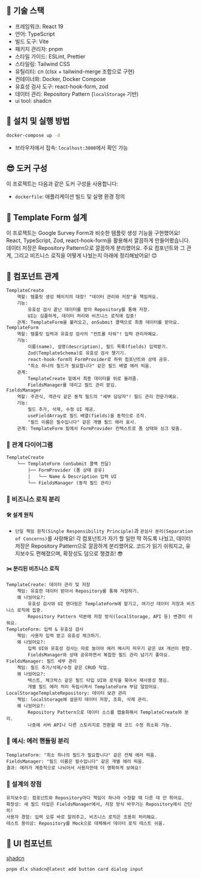 ## 🌟 기술 스택

- 프레임워크: React 19
- 언어: TypeScript
- 빌드 도구: Vite
- 패키지 관리자: pnpm
- 스타일 가이드: ESLint, Prettier
- 스타일링: Tailwind CSS
- 유틸리티: cn (clsx + tailwind-merge 조합으로 구현)
- 컨테이너화: Docker, Docker Compose
- 유효성 검사 도구: react-hook-form, zod
- 데이터 관리: Repository Pattern (`localStorage` 기반)
- ui tool: shadcn

## 🌻 설치 및 실행 방법

```bash
docker-compose up -d
```

- 브라우저에서 접속: `localhost:3000`에서 확인 가능

## 😎 도커 구성

이 프로젝트는 다음과 같은 도커 구성을 사용합니다:

- `dockerfile`: 애플리케이션 빌드 및 실행 환경 정의

## 🚀 Template Form 설계

이 프로젝트는 Google Survey Form과 비슷한 템플릿 생성 기능을 구현했어요! React, TypeScript, Zod, react-hook-form을 활용해서 깔끔하게 만들어봤습니다. 데이터 저장은 Repository Pattern으로 깔끔하게 분리했어요. 주요 컴포넌트와 그 관계, 그리고 비즈니스 로직을 어떻게 나눴는지 아래에 정리해놨어요! 😊

## 📌 컴포넌트 관계

```text
TemplateCreate
    역할: 템플릿 생성 페이지의 대장! "데이터 관리와 저장"을 책임져요.
    기능:
        유효성 검사 끝난 데이터를 받아 Repository를 통해 저장.
        UI는 심플하게, 데이터 처리와 비즈니스 로직에 집중!
    관계: TemplateForm을 불러오고, onSubmit 콜백으로 최종 데이터를 받아요.
TemplateForm
    역할: 템플릿 입력과 유효성 검사의 "컨트롤 타워"! 입력 관리자예요.
    기능:
        이름(name), 설명(description), 필드 목록(fields) 입력받기.
        Zod(TemplateSchema)로 유효성 검사 챙기기.
        react-hook-form의 FormProvider로 하위 컴포넌트와 상태 공유.
        "최소 하나의 필드가 필요합니다" 같은 필드 배열 에러 띄움.
    관계:
        TemplateCreate 밑에서 최종 데이터를 위로 올려줌.
        FieldsManager를 데리고 필드 관리 맡김.
FieldsManager
    역할: 주관식, 객관식 같은 동적 필드의 "세부 담당자"! 필드 관리 전문가예요.
    기능:
        필드 추가, 삭제, 수정 UI 제공.
        useFieldArray로 필드 배열(fields)을 동적으로 조작.
        "필드 이름은 필수입니다" 같은 개별 필드 에러 표시.
    관계: TemplateForm 밑에서 FormProvider 컨텍스트로 폼 상태와 싱크 맞춤.
```

### 🎨 관계 다이어그램

```text
TemplateCreate
    └── TemplateForm (onSubmit 콜백 전달)
        ├── FormProvider (폼 상태 공유)
        │   └── Name & Description 입력 UI
        └── FieldsManager (동적 필드 관리)
```

### 🌈 비즈니스 로직 분리

#### 🛠 설계 원칙

- `단일 책임 원칙(Single Responsibility Principle)`과 `관심사 분리(Separation of Concerns)`를 사랑해요! 각 컴포넌트가 자기 할 일만 딱 하도록 나눴고, 데이터 저장은 Repository Pattern으로 깔끔하게 분리했어요. 코드가 읽기 쉬워지고, 유지보수도 편해졌으며, 확장성도 덤으로 챙겼죠! 😎

#### ✂️ 분리된 비즈니스 로직

```text
TemplateCreate: 데이터 관리 및 저장
    책임: 유효한 데이터 받아서 Repository를 통해 저장하기.
    왜 나눴어요?:
        유효성 검사와 UI 렌더링은 TemplateForm에 맡기고, 여기선 데이터 저장과 비즈니스 로직에 집중.
        Repository Pattern 덕분에 저장 방식(localStorage, API 등) 변경이 쉬워요.
TemplateForm: 입력 & 유효성 검사
    책임: 사용자 입력 받고 유효성 체크하기.
    왜 나눴어요?:
        입력 UI와 유효성 검사는 따로 놀아야 에러 메시지 띄우기 같은 UX 개선이 편함.
        FieldsManager와 상태 공유하면서 복잡한 필드 관리 넘기기 좋아요.
FieldsManager: 필드 세부 관리
    책임: 필드 추가/삭제/수정 같은 CRUD 작업.
    왜 나눴어요?:
        텍스트, 체크박스 같은 필드 타입 UI와 로직을 묶어서 재사용성 챙김.
        개별 필드 에러 처리 독립시켜서 TemplateForm 부담 덜었어요.
LocalStorageTemplateRepository: 데이터 보관 관리
    책임: localStorage에 설문지 데이터 저장, 조회, 삭제 관리.
    왜 나눴어요?:
        Repository Pattern으로 데이터 소스를 캡슐화해서 TemplateCreate와 분리.
        나중에 서버 API나 다른 스토리지로 전환할 때 코드 수정 최소화 가능.
```

### 🌟 예시: 에러 핸들링 분리

```text
TemplateForm: "최소 하나의 필드가 필요합니다" 같은 전체 에러 띄움.
FieldsManager: "필드 이름은 필수입니다" 같은 개별 에러 띄움.
결과: 에러가 계층적으로 나뉘어서 사용자한테 더 명확하게 보여요!
```

### 🎉 설계의 장점

```text
유지보수성: 컴포넌트와 Repository마다 책임이 하나라 수정할 때 다른 데 안 튀어요.
확장성: 새 필드 타입은 FieldsManager에서, 저장 방식 바꾸기는 Repository에서 간단히!
사용자 경험: 입력 오류 바로 알려주고, 비즈니스 로직은 조용히 처리해요.
테스트 용이성: Repository를 Mock으로 대체해서 데이터 로직 테스트 쉬움.
```

## 🎨 UI 컴포넌트

[shadcn](https://ui.shadcn.com/docs/installation/vite)

```bash
pnpm dlx shadcn@latest add button card dialog input
```
